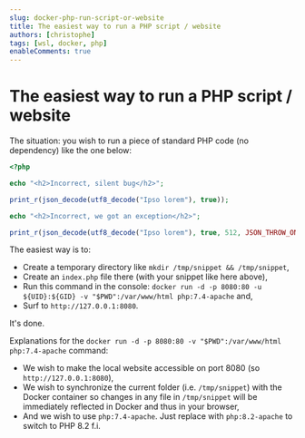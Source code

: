 ```yaml
---
slug: docker-php-run-script-or-website
title: The easiest way to run a PHP script / website
authors: [christophe]
tags: [wsl, docker, php]
enableComments: true
---
```

# The easiest way to run a PHP script / website

The situation: you wish to run a piece of standard PHP code (no dependency) like the one below:

```php
<?php

echo "<h2>Incorrect, silent bug</h2>";

print_r(json_decode(utf8_decode("Ipso lorem"), true));

echo "<h2>Incorrect, we got an exception</h2>";

print_r(json_decode(utf8_decode("Ipso lorem"), true, 512, JSON_THROW_ON_ERROR));
```

<!-- truncate -->

The easiest way is to:

* Create a temporary directory like `mkdir /tmp/snippet && /tmp/snippet`,
* Create an `index.php` file there (with your snippet like here above),
* Run this command in the console: `docker run -d -p 8080:80 -u ${UID}:${GID} -v "$PWD":/var/www/html php:7.4-apache` and,
* Surf to `http://127.0.0.1:8080`.

It's done.

Explanations for the `docker run -d -p 8080:80 -v "$PWD":/var/www/html php:7.4-apache` command:

* We wish to make the local website accessible on port 8080 (so `http://127.0.0.1:8080`),
* We wish to synchronize the current folder (i.e. `/tmp/snippet`) with the Docker container so changes in any file in `/tmp/snippet` will be immediately reflected in Docker and thus in your browser,
* And we wish to use `php:7.4-apache`. Just replace with `php:8.2-apache` to switch to PHP 8.2 f.i.